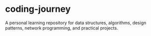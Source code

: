 # coding-journey
A personal learning repository for data structures, algorithms, design patterns, network programming, and practical projects.
